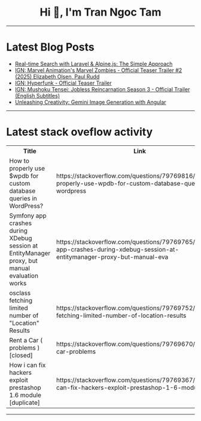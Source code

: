 <h1 align="center">Hi 👋, I'm Tran Ngoc Tam</h1>

---

# Latest Blog Posts 
<!-- BLOG-POST-LIST:START -->
- [Real-time Search with Laravel &amp; Alpine.js: The Simple Approach](https://dev.to/manukminasyan/real-time-search-with-laravel-alpinejs-the-simple-approach-42e2)
- [IGN: Marvel Animation&#39;s Marvel Zombies - Official Teaser Trailer #2 &lpar;2025&rpar; Elizabeth Olsen, Paul Rudd](https://dev.to/gg_news/ign-marvel-animations-marvel-zombies-official-teaser-trailer-2-2025-elizabeth-olsen-paul-5db1)
- [IGN: Hyperfunk - Official Teaser Trailer](https://dev.to/gg_news/ign-hyperfunk-official-teaser-trailer-298a)
- [IGN: Mushoku Tensei: Jobless Reincarnation Season 3 - Official Trailer &lpar;English Subtitles&rpar;](https://dev.to/gg_news/ign-mushoku-tensei-jobless-reincarnation-season-3-official-trailer-english-subtitles-3fng)
- [Unleashing Creativity: Gemini Image Generation with Angular](https://dev.to/gioboa/unleashing-creativity-gemini-image-generation-with-angular-4ola)
<!-- BLOG-POST-LIST:END -->

---

# Latest stack oveflow activity
<table>
  <tr><th>Title</th><th>Link</th></tr>
  <!-- STACKOVERFLOW:START --><tr><td>How to properly use $wpdb for custom database queries in WordPress?</td><td>https://stackoverflow.com/questions/79769816/how-to-properly-use-wpdb-for-custom-database-queries-in-wordpress</td></tr><tr><td>Symfony app crashes during XDebug session at EntityManager proxy, but manual evaluation works</td><td>https://stackoverflow.com/questions/79769765/symfony-app-crashes-during-xdebug-session-at-entitymanager-proxy-but-manual-eva</td></tr><tr><td>osclass fetching limited number of &quot;Location&quot; Results</td><td>https://stackoverflow.com/questions/79769752/osclass-fetching-limited-number-of-location-results</td></tr><tr><td>Rent a Car &lpar; problems &rpar; [closed]</td><td>https://stackoverflow.com/questions/79769670/rent-a-car-problems</td></tr><tr><td>How i can fix hackers exploit prestashop 1.6 module [duplicate]</td><td>https://stackoverflow.com/questions/79769367/how-i-can-fix-hackers-exploit-prestashop-1-6-module</td></tr><!-- STACKOVERFLOW:END -->
</table>

---


